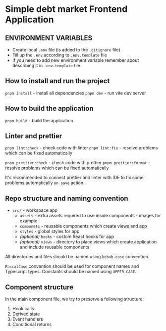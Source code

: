 # Simple debt market Frontend Application

## ENVIRONMENT VARIABLES
- Create local `.env` file (is added to the `.gitignore` file)
- Fill up the `.env` according to `.env.template` file
- If you need to add new environment variable remember about describing it in `.env.template` file

## How to install and run the project

`pnpm install` - install all dependencies
`pnpm dev` - run vite dev server

## How to build the application

`pnpm build` - build the application

## Linter and prettier

`pnpm lint:check` - check code with linter
`pnpm lint:fix` - resolve problems which can be fixed automatically

`pnpm prettier:check` - check code with prettier
`pnpm prettier:format` - resolve problems which can be fixed automatically

It's recommended to connect prettier and linter with IDE to fix some problems automatically `on save` action.

## Repo structure and naming convention

- `src/` - workspace app
    - `assets` - extra assets required to use inside components - images for example
    - `componets` - reusable components which create views and app
    - `styles` - global styles for app
    - _(optional)_ `hooks` - custom React hooks for app
    - _(optional)_ `views` - directory to place views which create application and include reusable components

All directories and files should be named using `kebab-case` convention.

`PascalCase` convention should be used for component names and Typescript types. 
Constants should be named using `UPPER_CASE`.

## Component structure

In the main component file, we try to preserve a following structure:

1. Hook calls
2. Derived state
3. Event handlers
4. Conditional returns
